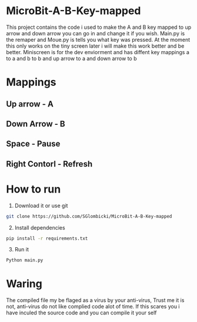 # MicroBit-A-B-Key-mapped
This project contains the code i used to make the A and B key mapped to up arrow and down arrow you can go in and change it if you wish. Main.py is the remaper and Moue.py is tells you what key was pressed. At the moment this only works on the tiny screen later i will make this work better and be better. Miniscreen is for the dev enviorment and has diffent key mappings a to a and b to b and up arrow to a and down arrow to b

# Mappings

Up arrow - A
---
Down Arrow - B
---
Space - Pause
---
Right Contorl - Refresh
---

# How to run
1. Download it or use git
``` Bash
git clone https://github.com/SGlombicki/MicroBit-A-B-Key-mapped
```
2. Install dependencies

```bash
pip install -r requirements.txt
```
3. Run it
``` Bash
Python main.py
```

# Waring
The compiled file my be flaged as a virus by your anti-virus, Trust me it is not, anti-virus do not like complied code alot of time. If this scares you i have inculed the source code and you can compile it your self
